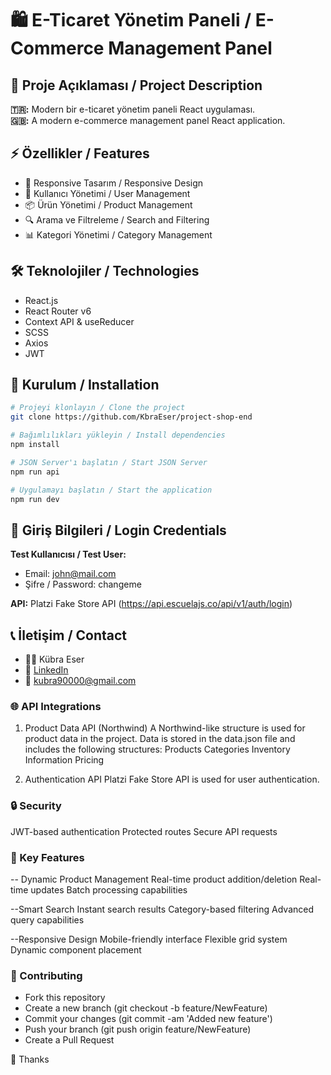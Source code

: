 # 🛍️ E-Ticaret Yönetim Paneli / E-Commerce Management Panel

## 📝 Proje Açıklaması / Project Description

**🇹🇷:** Modern bir e-ticaret yönetim paneli React uygulaması.  
**🇬🇧:** A modern e-commerce management panel React application.

## ⚡ Özellikler / Features

- 📱 Responsive Tasarım / Responsive Design
- 🔐 Kullanıcı Yönetimi / User Management
- 📦 Ürün Yönetimi / Product Management
- 🔍 Arama ve Filtreleme / Search and Filtering
- 📊 Kategori Yönetimi / Category Management

## 🛠️ Teknolojiler / Technologies

- React.js
- React Router v6
- Context API & useReducer
- SCSS
- Axios
- JWT

## 🚀 Kurulum / Installation

```bash
# Projeyi klonlayın / Clone the project
git clone https://github.com/KbraEser/project-shop-end

# Bağımlılıkları yükleyin / Install dependencies
npm install

# JSON Server'ı başlatın / Start JSON Server
npm run api

# Uygulamayı başlatın / Start the application
npm run dev
```

## 🔑 Giriş Bilgileri / Login Credentials

**Test Kullanıcısı / Test User:**
- Email: john@mail.com
- Şifre / Password: changeme

**API:** Platzi Fake Store API (https://api.escuelajs.co/api/v1/auth/login)

## 📞 İletişim / Contact

- 👩‍💻 Kübra Eser
- 🔗 [LinkedIn](www.linkedin.com/in/kübra-eser-612851169)
- 📧 kubra90000@gmail.com

### 🌐 API Integrations

1. Product Data API (Northwind)
A Northwind-like structure is used for product data in the project. Data is stored in the data.json file and includes the following structures:
Products
Categories
Inventory Information
Pricing

2. Authentication API
Platzi Fake Store API is used for user authentication.

### 🔒 Security
JWT-based authentication
Protected routes
Secure API requests

### 🎯 Key Features

-- Dynamic Product Management
Real-time product addition/deletion
Real-time updates
Batch processing capabilities

--Smart Search
Instant search results
Category-based filtering
Advanced query capabilities

--Responsive Design
Mobile-friendly interface
Flexible grid system
Dynamic component placement

### 👥 Contributing

- Fork this repository
- Create a new branch (git checkout -b feature/NewFeature)
- Commit your changes (git commit -am 'Added new feature')
- Push your branch (git push origin feature/NewFeature)
- Create a Pull Request

🙏 Thanks

